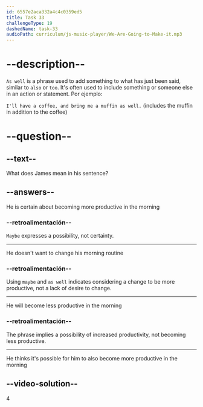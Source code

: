 ```yaml
---
id: 6557e2aca332a4c4c0359ed5
title: Task 33
challengeType: 19
dashedName: task-33
audioPath: curriculum/js-music-player/We-Are-Going-to-Make-it.mp3
---
```


<!--
AUDIO REFERENCE: 
James: Maybe I can get more productive in the morning as well.
-->

# --description--

`As well` is a phrase used to add something to what has just been said, similar to `also` or `too`. It's often used to include something or someone else in an action or statement. Por ejemplo:

`I'll have a coffee, and bring me a muffin as well.` (includes the muffin in addition to the coffee)

# --question--

## --text--

What does James mean in his sentence?

## --answers--

He is certain about becoming more productive in the morning

### --retroalimentación--

`Maybe` expresses a possibility, not certainty.

---

He doesn't want to change his morning routine

### --retroalimentación--

Using `maybe` and `as well` indicates considering a change to be more productive, not a lack of desire to change.

---

He will become less productive in the morning

### --retroalimentación--

The phrase implies a possibility of increased productivity, not becoming less productive.

---

He thinks it's possible for him to also become more productive in the morning

## --video-solution--

4
